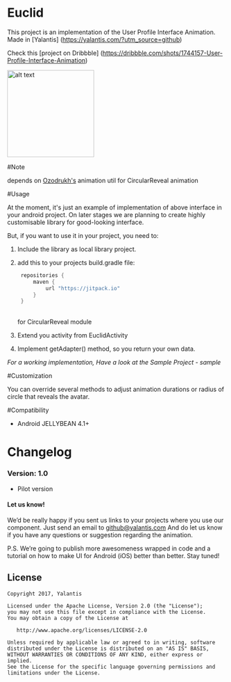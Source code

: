 # Euclid

This project is an implementation of the User Profile Interface Animation. Made in [Yalantis] (https://yalantis.com/?utm_source=github)

Check this [project on Dribbble] (https://dribbble.com/shots/1744157-User-Profile-Interface-Animation)

<img src="https://d13yacurqjgara.cloudfront.net/users/125056/screenshots/1744157/99miles-userprofile-animation_1-1-3.gif" alt="alt text" style="width:200;height:200">

#Note

depends on <a href="https://github.com/ozodrukh">Ozodrukh's</a> animation util for CircularReveal animation

#Usage

At the moment, it's just an example of implementation of above interface in your android project.
On later stages we are planning to create highly customisable library for good-looking interface.

But, if you want to use it in your project, you need to:

1. Include the library as local library project.
2. add this to your projects build.gradle file:<br>
   ```groovy
   	repositories {
   	    maven {
   	        url "https://jitpack.io"
   	    }
   	}

   ```
   <br> for CircularReveal module

3. Extend you activity from EuclidActivity
4. Implement getAdapter() method, so you return your own data.

*For a working implementation, Have a look at the Sample Project - sample*

#Customization

You can override several methods to adjust animation durations or radius of circle that
reveals the avatar.

#Compatibility
  
  * Android JELLYBEAN 4.1+
  
# Changelog

### Version: 1.0

  * Pilot version

#### Let us know!

We’d be really happy if you sent us links to your projects where you use our component. Just send an email to github@yalantis.com And do let us know if you have any questions or suggestion regarding the animation. 

P.S. We’re going to publish more awesomeness wrapped in code and a tutorial on how to make UI for Android (iOS) better than better. Stay tuned!
  
## License

    Copyright 2017, Yalantis

    Licensed under the Apache License, Version 2.0 (the "License");
    you may not use this file except in compliance with the License.
    You may obtain a copy of the License at

       http://www.apache.org/licenses/LICENSE-2.0

    Unless required by applicable law or agreed to in writing, software
    distributed under the License is distributed on an "AS IS" BASIS,
    WITHOUT WARRANTIES OR CONDITIONS OF ANY KIND, either express or implied.
    See the License for the specific language governing permissions and
    limitations under the License.
